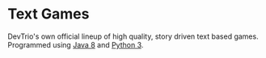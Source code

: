 # Text Games
DevTrio's own official lineup of high quality, story driven text based games.
Programmed using [Java 8](https://java.com) and [Python 3](https://www.python.org).
